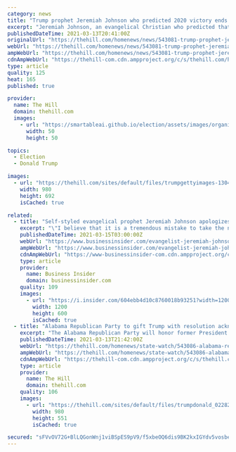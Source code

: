 ```yaml
---
category: news
title: "Trump prophet Jeremiah Johnson who predicted 2020 victory ends ministry"
excerpt: "Jeremiah Johnson, an evangelical Christian who predicted that former President Trump Donald Trump Pentagon takes heat for extending Guard's time at Capitol Fundraising spat points to Trump-GOP ..."
publishedDateTime: 2021-03-13T20:41:00Z
originalUrl: "https://thehill.com/homenews/news/543081-trump-prophet-jeremiah-johnson-who-predicted-2020-victory-ends-ministry"
webUrl: "https://thehill.com/homenews/news/543081-trump-prophet-jeremiah-johnson-who-predicted-2020-victory-ends-ministry"
ampWebUrl: "https://thehill.com/homenews/news/543081-trump-prophet-jeremiah-johnson-who-predicted-2020-victory-ends-ministry?amp"
cdnAmpWebUrl: "https://thehill-com.cdn.ampproject.org/c/s/thehill.com/homenews/news/543081-trump-prophet-jeremiah-johnson-who-predicted-2020-victory-ends-ministry?amp"
type: article
quality: 125
heat: 165
published: true

provider:
  name: The Hill
  domain: thehill.com
  images:
    - url: "https://smartableai.github.io/election/assets/images/organizations/thehill.com-50x50.jpg"
      width: 50
      height: 50

topics:
  - Election
  - Donald Trump

images:
  - url: "https://thehill.com/sites/default/files/trumpgettyimages-1304602669.jpg"
    width: 980
    height: 692
    isCached: true

related:
  - title: "Self-styled evangelical prophet Jeremiah Johnson apologizes for predicting Trump's re-election and says he's dismantling his ministry"
    excerpt: "\"I believe that it is a tremendous mistake to take the next four years to argue and debate and cause division and grow more prideful talking about how we think the election was taken from Donald Trump. I actually believe we need to take the next four years ..."
    publishedDateTime: 2021-03-15T03:00:00Z
    webUrl: "https://www.businessinsider.com/evangelist-jeremiah-johnson-apologizes-for-prophesying-trumps-re-election-3"
    ampWebUrl: "https://www.businessinsider.com/evangelist-jeremiah-johnson-apologizes-for-prophesying-trumps-re-election-3?amp"
    cdnAmpWebUrl: "https://www-businessinsider-com.cdn.ampproject.org/c/s/www.businessinsider.com/evangelist-jeremiah-johnson-apologizes-for-prophesying-trumps-re-election-3?amp"
    type: article
    provider:
      name: Business Insider
      domain: businessinsider.com
    quality: 109
    images:
      - url: "https://i.insider.com/604ebb4d10c8760018b93251?width=1200&format=jpeg"
        width: 1200
        height: 600
        isCached: true
  - title: "Alabama Republican Party to gift Trump with resolution acknowledging him as one of the 'greatest' presidents"
    excerpt: "The Alabama Republican Party will honor former President Trump Donald Trump Pentagon takes heat for extending Guard's time at Capitol Fundraising spat points to Trump-GOP fissures Trump rally ..."
    publishedDateTime: 2021-03-13T21:42:00Z
    webUrl: "https://thehill.com/homenews/state-watch/543086-alabama-republican-party-to-gift-trump-with-resolution-acknowledging-him"
    ampWebUrl: "https://thehill.com/homenews/state-watch/543086-alabama-republican-party-to-gift-trump-with-resolution-acknowledging-him?amp"
    cdnAmpWebUrl: "https://thehill-com.cdn.ampproject.org/c/s/thehill.com/homenews/state-watch/543086-alabama-republican-party-to-gift-trump-with-resolution-acknowledging-him?amp"
    type: article
    provider:
      name: The Hill
      domain: thehill.com
    quality: 106
    images:
      - url: "https://thehill.com/sites/default/files/trumpdonald_02282021getty.jpg"
        width: 980
        height: 551
        isCached: true

secured: "sFVvOV72G+BlLQGonWnj1viBSpES9pV9/f5xbeOQ6dis9BK2kxIGYdv5vosbew1KUVnstEeJS8m2VAiJvrL76/rrhJEoKIEgQrLKCHL/s6l0CDRi3Vhite4BXhsjZnvWUZnsE/zwVOgyuHnr6WsyO3PdQOekoGrJO9kFQZs4HwITr/hJHRVfdAoYpE69HE+4kW9wmDGMQR7WnMNzIdeo7/k/yEQ3zNx/j//kZaZfIu+RqR4HVx58zhS9skBeE3vBjCI9x55LvmbvWfYStSFvXmqXHugLsih8QYrEcrFCsVq3+Guc1Ip10Z2CoeiD92zOTv/IaJsTn47E0hgnwaOpWxsDeb/UnNpKYpID0+iRB6U=;Q7b/VzSUxdymOpSH4xfBMQ=="
---
```


